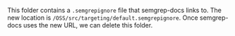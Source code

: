 This folder contains a `.semgrepignore` file that semgrep-docs links to.
The new location is `/OSS/src/targeting/default.semgrepignore`.
Once semgrep-docs uses the new URL, we can delete this folder.
